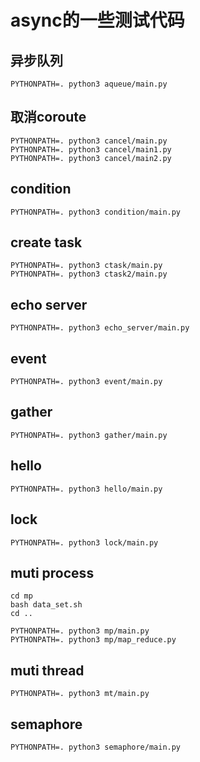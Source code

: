 # async的一些测试代码

## 异步队列
    PYTHONPATH=. python3 aqueue/main.py

## 取消coroute
    PYTHONPATH=. python3 cancel/main.py
    PYTHONPATH=. python3 cancel/main1.py
    PYTHONPATH=. python3 cancel/main2.py

## condition
    PYTHONPATH=. python3 condition/main.py

## create task
    PYTHONPATH=. python3 ctask/main.py
    PYTHONPATH=. python3 ctask2/main.py

## echo server
    PYTHONPATH=. python3 echo_server/main.py

## event
    PYTHONPATH=. python3 event/main.py

## gather
    PYTHONPATH=. python3 gather/main.py

## hello
    PYTHONPATH=. python3 hello/main.py

## lock
    PYTHONPATH=. python3 lock/main.py

## muti process
    cd mp
    bash data_set.sh
    cd ..

    PYTHONPATH=. python3 mp/main.py
    PYTHONPATH=. python3 mp/map_reduce.py

## muti thread
    PYTHONPATH=. python3 mt/main.py

## semaphore
    PYTHONPATH=. python3 semaphore/main.py